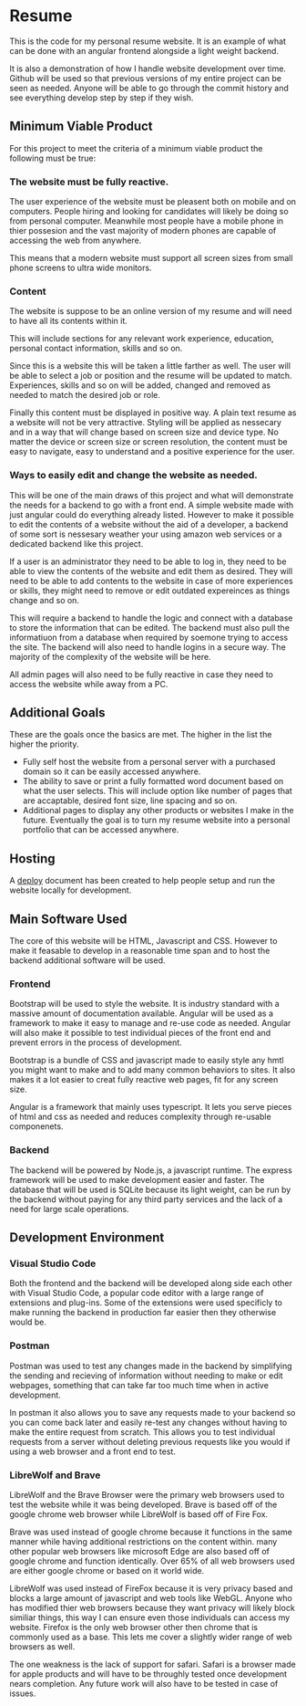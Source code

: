 # Resume
This is the code for my personal resume website. It is an example of what can be done with an angular frontend alongside a light weight backend. 

It is also a demonstration of how I handle website development over time.  Github will be used so that previous versions of my entire project can be seen as needed. Anyone will be able to go through the commit history and see everything develop step by step if they wish.

## Minimum Viable Product
For this project to meet the criteria of a minimum viable product the following must be true:
### The website must be fully reactive. 
The user experience of the website must be pleasent both on mobile and on computers. People hiring and looking for candidates will likely be doing so from personal computer. Meanwhile most people have a mobile phone in thier possesion and the vast majority of modern phones are capable of accessing the web from anywhere. 

This means that a modern website must support all screen sizes from small phone screens to ultra wide monitors.

### Content
The website is suppose to be an online version of my resume and will need to have all its contents within it.

This will include sections for any relevant work experience, education, personal contact information, skills and so on. 

Since this is a website this will be taken a little farther as well. The user will be able to select a job or position and the resume will be updated to match. Experiences, skills and so on will be added, changed and removed as needed to match the desired job or role. 

Finally this content must be displayed in positive way. A plain text resume as a website will not be very attractive. Styling will be applied as nessecary and in a way that will change based on screen size and device type. No matter the device or screen size or screen resolution, the content must be easy to navigate, easy to understand and a positive experience for the user.

### Ways to easily edit and change the website as needed. 
This will be one of the main draws of this project and what will demonstrate the needs for a backend to go with a front end. A simple website made with just angular could do everything already listed. However to make it possible to edit the contents of a website without the aid of a developer, a backend of some sort is nessesary weather your using amazon web services or a dedicated backend like this project.

If a user is an administrator they need to be able to log in, they need to be able to view the contents of the website and edit them as desired. They will need to be able to add contents to the website in case of more experiences or skills, they might need to remove or edit outdated expereinces as things change and so on.

This will require a backend to handle the logic and connect with a database to store the information that can be edited. The backend must also pull the informatiuon from a database when required by soemone trying to access the site. The backend will also need to handle logins in a secure way. The majority of the complexity of the website will be here. 

All admin pages will also need to be fully reactive in case they need to access the website while away from a PC. 

## Additional Goals
These are the goals once the basics are met. The higher in the list the higher the priority.

- Fully self host the website from a personal server with a purchased domain so it can be easily accessed anywhere. 
- The ability to save or print a fully formatted word document based on what the user selects. This will include option like number of pages that are accaptable, desired font size, line spacing and so on.
- Additional pages to display any other products or websites I make in the future. Eventually the goal is to turn my resume website into a personal portfolio that can be accessed anywhere.

## Hosting
A [deploy](Deploy.md) document has been created to help people setup and run the website locally for development.

## Main Software Used
The core of this website will be HTML, Javascript and CSS. However to make it feasable to develop in a reasonable time span and to host the backend additional software will be used.
### Frontend
Bootstrap will be used to style the website. It is industry standard with a massive amount of documentation available. Angular will be used as a framework to make it easy to manage and re-use code as needed. Angular will also make it possible to test individual pieces of the front end and prevent errors in the process of development.

Bootstrap is a bundle of CSS and javascript made to easily style any hmtl you might want to make and to add many common behaviors to sites. It also makes it a lot easier to creat fully reactive web pages, fit for any screen size.

Angular is a framework that mainly uses typescript. It lets you serve pieces of html and css as needed and reduces complexity through re-usable componenets.
### Backend
The backend will be powered by Node.js, a javascript runtime.  The express framework will be used to make development easier and faster. The database that will be used is SQLite because its light weight, can be run by the backend without paying for any third party services and the lack of a need for large scale operations. 

## Development Environment
### Visual Studio Code
Both the frontend and the backend will be developed along side each other with Visual Studio Code, a popular code editor with a large range of extensions and plug-ins. Some of the extensions were used specificly to make running the backend in production far easier then they otherwise would be.

### Postman
Postman was used to test any changes made in the backend by simplifying the sending and recieving of information without needing to make or edit webpages, something that can take far too much time when in active development.

In postman it also allows you to save any requests made to your backend so you can come back later and easily re-test any changes without having to make the entire request from scratch. This allows you to test individual requests from a server without deleting previous requests like you would if using a web browser and a front end to test.

### LibreWolf and Brave
LibreWolf and the Brave Browser were the primary web browsers used to test the website while it was being developed. Brave is based off of the google chrome web browser while LibreWolf is based off of Fire Fox. 

Brave was used instead of google chrome because it functions in the same manner while having additional restrictions on the content within. many other popular web browsers like microsoft Edge are also based off of google chrome and function identically. Over 65% of all web browsers used are either google chrome or based on it world wide.

LibreWolf was used instead of FireFox because it is very privacy based and blocks a large amount of javascript and web tools like WebGL. Anyone who has modified thier web browsers because they want privacy will likely block similiar things, this way I can ensure even those individuals can access my website. Firefox is the only web browser other then chrome that is commonly used as a base. This lets me cover a slightly wider range of web browsers as well. 

The one weakness is the lack of support for safari. Safari is a browser made for apple products and will have to be throughly tested once development nears completion. Any future work will also have to be tested in case of issues.